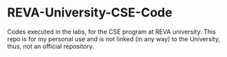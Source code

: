 # REVA-University-CSE-Code
Codes executed in the labs, for the CSE program at REVA university.
This repo is for my personal use and is not linked (in any way) to the University, thus, not an official repository.
